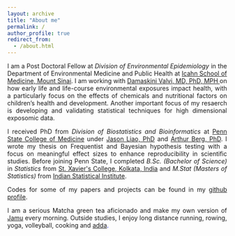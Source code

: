 ```yaml
---
layout: archive
title: "About me"
permalink: /
author_profile: true
redirect_from: 
  - /about.html
---
```


<span style="text-align: justify"> 

I am a Post Doctoral Fellow at _Division of Environmental Epidemiology_ in the Department of Environmental Medicine and Public Health at <span style = "color:blue">[Icahn School of Medicine, Mount Sinai](https://icahn.mssm.edu/about/departments/environmental-public-health)</span>. I am working with <span style ="color:blue">[Damaskini Valvi, MD, PhD, MPH ](https://www.mountsinai.org/profiles/valvi-damaskini)</span> on how early life and life-course environmental exposures impact health, with a particularly focus on the effects of chemicals and nutritional factors on children’s health and development. Another important focus of my resaerch is developing and validating statistical techniques for high dimensional exposomic data.

I received PhD from _Division of Biostatistics and Bioinformatics_ at <span style ="color:blue">[Penn State College of Medicine](https://med.psu.edu/)</span> under <span style ="color:blue">[Jason Liao, PhD](https://sites.google.com/site/jiangangliao/)</span> and <span style ="color:blue">[Arthur Berg, PhD](http://www.personal.psu.edu/asb17/Homepage/Welcome.html)</span>. I wrote my thesis on Frequentist and Bayesian hypothesis testing with a focus on meaningful effect sizes to enhance reproducibility in scientific studies. <span style="text-align: justify"> Before joining Penn State, I completed _B.Sc. (Bachelor of Science)_ in _Statistics_ from <span style ="color:blue">[St. Xavier's College, Kolkata, India](http://www.sxccal.edu/)</span> and _M.Stat (Masters of Statistics)_ from <span style ="color:blue">[Indian Statistical Institute](https://www.isical.ac.in/)</span>.</span>

Codes for some of my papers and projects can be found in my <span style ="color:blue">[github profile](https://github.com/vishalmidya)</span>.

<span style="text-align: justify">I am a serious Matcha green tea aficionado and make my own version of <span style ="color:blue">[Jamu](https://en.wikipedia.org/wiki/Jamu)</span> every morning. Outside studies, I enjoy long distance running, rowing, yoga, volleyball, cooking and <span style ="color:blue">[adda](https://en.wikipedia.org/wiki/Adda_(South_Asian)</span>).</span>
